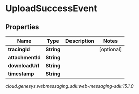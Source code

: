 # UploadSuccessEvent


## Properties

| Name | Type | Description | Notes |
| ------------ | ------------- | ------------- | ------------- |
| **tracingId** | **String** |  |  [optional] |
| **attachmentId** | **String** |  |  |
| **downloadUrl** | **String** |  |  |
| **timestamp** | **String** |  |  |




_cloud.genesys.webmessaging.sdk:web-messaging-sdk:15.1.0_
